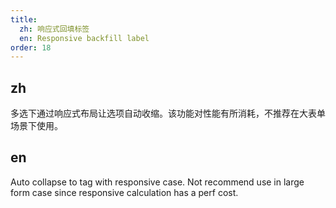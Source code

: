 ```yaml
---
title:
  zh: 响应式回填标签
  en: Responsive backfill label
order: 18
---
```

## zh

多选下通过响应式布局让选项自动收缩。该功能对性能有所消耗，不推荐在大表单场景下使用。

## en

Auto collapse to tag with responsive case. Not recommend use in large form case since responsive calculation has a perf cost.
